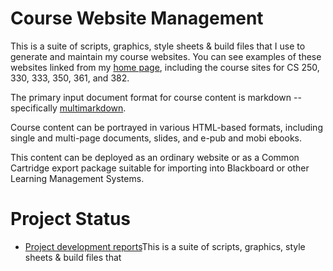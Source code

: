 # Course Website Management

This is a suite of scripts, graphics, style sheets & build files that
I use to generate and maintain my course websites.  You can see
examples of these websites linked from my
[home page](http://www.cs.odu.edu/~zeil/), including the course sites
for CS 250, 330, 333, 350, 361, and 382.

The primary input document format for course content is markdown --
specifically [multimarkdown](http://fletcherpenney.net/multimarkdown/). 

Course content can be portrayed in various HTML-based formats,
including single and multi-page documents, slides, and e-pub and mobi
ebooks.

This content can be deployed as an ordinary website or as a Common
Cartridge export package suitable for importing into Blackboard or other
Learning Management Systems.

# Project Status

* [Project development reports](http://www.cs.odu.edu/~zeil/gitlab/cwm/utils/reports/reportsSummary/projectReports.html)This is a suite of scripts, graphics, style sheets & build files that
